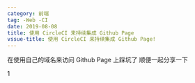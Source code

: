 ```yaml
---
category: 前端
tag: -Web -CI
date: 2019-08-08
title: 使用 CircleCI 来持续集成 Github Page
vssue-title: 使用 CircleCI 来持续集成 Github Page!
---
```


在使用自己的域名来访问 Github Page 上踩坑了 顺便一起分享一下

<!-- more -->

1
